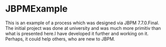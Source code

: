 # JBPMExample
This is an example of a process which was designed via JBPM 7.7.0.Final.
The initial project was done at university and was much more primitiv than what is presented here.I have developed it further and working on it. 
Perhaps, it could help others, who are new to JBPM.  
